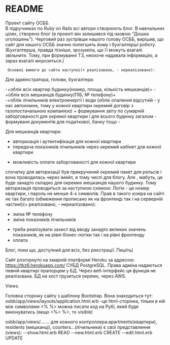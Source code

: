 # README

Проект сайту ОСББ.   
В  підручниках по Ruby on Rails всі автори створюють блог. В навчальних цілях, 
створено блог (в проекті він залишився під назвою "Дошка оголошень").
Черговий раз зустрівши нашого голову ОСББ, вирішив, що сайт для нашого ОСББ значно полегшить йому і бухгалтерші роботу.
(Бухгалтерша, правда пізніше, зрозуміла, що її можуть взагалі звільнити. Тому, при формуванні ТЗ, 
неохоче надавала інформацію, а зараз взагалі морозиться.)    
	
     Основні вимоги до сайта наступні(+ реалізовано, - нереалізовано):
     
Для адміністратора, голови, бухгалтера:

-+облік всіх квартир будинку(номер, площа, кількість мешканців)+ 
-+облік всіх мешканців будинку(ПІБ, № телефону)+                    
-+облік лічильників електроенергії і води 
 (облік опалення відсутній - у нас автономне, тому у кожної квартири
  окремий договір з газопостачальною компанією) +
формування звіту по сумарній заборгованості для окремої квартири і для всього будинку загалом -
формуваня документів для податкової, банку тощо -

Для мешканців квартири:

+ авторизація і аутентифікація для кожної квартири
+ передача показників лічильників через окремий кабінет для кожної квартири
- можливість оплати заборгованості для кожної квартири

спочатку для авторизації був прикручений окремий пакет для рельсів і вона проводилась через 
імейл, в тому числі для блогу. Але , мабуть, це буде занадто складно для окремих мешканців
нашого будинку. Тому авторизація проводиться за наступною схемою: Логін - це номер квартири, і пароль
не менше 4-х символів. Прав в такого юзера на сайті не так багато
(обмеження прописано як на фронтенді так і на серверній частині)(+ реалізовано, - нереалізовано):

+ зміна № телефону
+ зміна показників лічильників
- треба реалізувати захист від вводу занадто великих значень показників, як на рівні бізнес-логіки так 
  і на рівні фронтенду
- оплата

Блог, поки що, доступний для всіх, без реєстрації. Пишіть)

Сайт розгорнуто на хмарній платформі Heroku за адресою: https://tkz6.herokuapp.com/
CУБД PostgreSQL. Права адміна надаються певній квартирі прапорцем у БД. Через веб-інтерфейс ця функція не 
реалізована. БД на хост грузиться окремо, через AWS.

Views. 

Головна сторінку сайту з шаблону Bootstrap. Вона знаходиться тут: osbb/app/views/layouts/application.html.erb  -це  html-сторінка,
тільки в ній між символами <%  %> можна писати код на Рубі, який буде виконуватись (якщо <%=  %>, то visible)

osbb/app/views/.......
для кожного контроллера:apartments(квартири), residents (мешканці), counters...(лічильники) є свої представлення (views):
  --show.html.erb   READ
  --new.html.erb    CREATE
  --edit.html.erb   UPDATE
